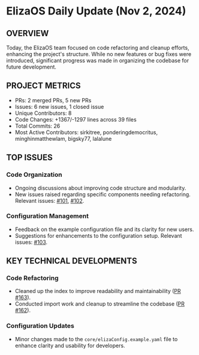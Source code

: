 # ElizaOS Daily Update (Nov 2, 2024)

## OVERVIEW 
Today, the ElizaOS team focused on code refactoring and cleanup efforts, enhancing the project's structure. While no new features or bug fixes were introduced, significant progress was made in organizing the codebase for future development.

## PROJECT METRICS
- PRs: 2 merged PRs, 5 new PRs
- Issues: 6 new issues, 1 closed issue
- Unique Contributors: 8
- Code Changes: +1367/-1297 lines across 39 files
- Total Commits: 26
- Most Active Contributors: sirkitree, ponderingdemocritus, minghinmatthewlam, bigsky77, lalalune

## TOP ISSUES
### Code Organization
- Ongoing discussions about improving code structure and modularity.
- New issues raised regarding specific components needing refactoring. Relevant issues: [#101](https://github.com/elizaos/eliza/issues/101), [#102](https://github.com/elizaos/eliza/issues/102).

### Configuration Management
- Feedback on the example configuration file and its clarity for new users.
- Suggestions for enhancements to the configuration setup. Relevant issues: [#103](https://github.com/elizaos/eliza/issues/103).

## KEY TECHNICAL DEVELOPMENTS
### Code Refactoring
- Cleaned up the index to improve readability and maintainability ([PR #163](https://github.com/elizaos/eliza/pull/163)).
- Conducted import work and cleanup to streamline the codebase ([PR #162](https://github.com/elizaos/eliza/pull/162)). 

### Configuration Updates
- Minor changes made to the `core/elizaConfig.example.yaml` file to enhance clarity and usability for developers.